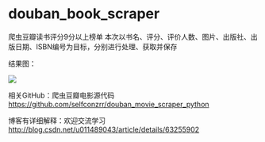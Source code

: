 # douban_book_scraper
爬虫豆瓣读书评分9分以上榜单
本次以书名、评分、评价人数、图片、出版社、出版日期、ISBN编号为目标，分别进行处理、获取并保存

结果图：

![](http://img.blog.csdn.net/20170408224039785?watermark/2/text/aHR0cDovL2Jsb2cuY3Nkbi5uZXQvdTAxMTQ4OTA0Mw==/font/5a6L5L2T/fontsize/400/fill/I0JBQkFCMA==/dissolve/70/gravity/SouthEast)

相关GitHub：爬虫豆瓣电影源代码   https://github.com/selfconzrr/douban_movie_scraper_python

博客有详细解释：欢迎交流学习  http://blog.csdn.net/u011489043/article/details/63255902
